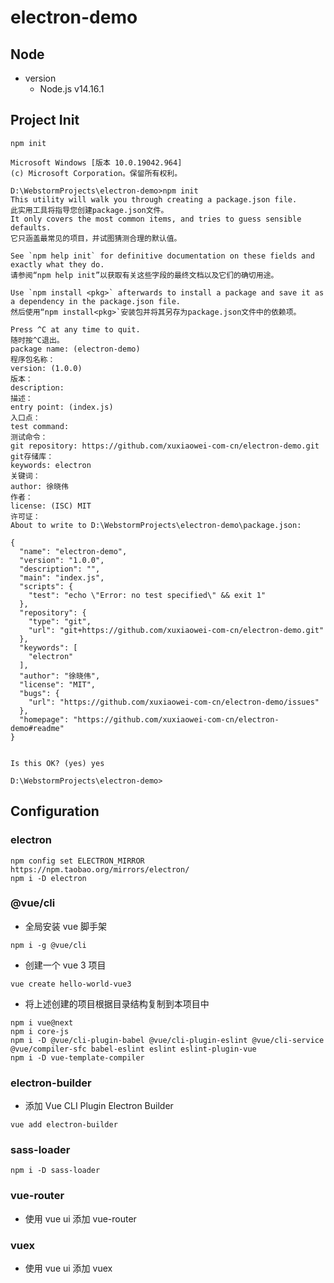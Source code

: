# electron-demo

## Node

- version
    - Node.js v14.16.1

## Project Init

```
npm init
```

```
Microsoft Windows [版本 10.0.19042.964]
(c) Microsoft Corporation。保留所有权利。

D:\WebstormProjects\electron-demo>npm init
This utility will walk you through creating a package.json file.
此实用工具将指导您创建package.json文件。
It only covers the most common items, and tries to guess sensible defaults.
它只涵盖最常见的项目，并试图猜测合理的默认值。

See `npm help init` for definitive documentation on these fields and exactly what they do.
请参阅“npm help init”以获取有关这些字段的最终文档以及它们的确切用途。

Use `npm install <pkg>` afterwards to install a package and save it as a dependency in the package.json file.
然后使用“npm install<pkg>`安装包并将其另存为package.json文件中的依赖项。

Press ^C at any time to quit.
随时按^C退出。
package name: (electron-demo)
程序包名称：
version: (1.0.0)
版本：
description:
描述：
entry point: (index.js)
入口点：
test command:
测试命令：
git repository: https://github.com/xuxiaowei-com-cn/electron-demo.git
git存储库：
keywords: electron
关键词：
author: 徐晓伟
作者：
license: (ISC) MIT
许可证：
About to write to D:\WebstormProjects\electron-demo\package.json:

{
  "name": "electron-demo",
  "version": "1.0.0",
  "description": "",
  "main": "index.js",
  "scripts": {
    "test": "echo \"Error: no test specified\" && exit 1"
  },
  "repository": {
    "type": "git",
    "url": "git+https://github.com/xuxiaowei-com-cn/electron-demo.git"
  },
  "keywords": [
    "electron"
  ],
  "author": "徐晓伟",
  "license": "MIT",
  "bugs": {
    "url": "https://github.com/xuxiaowei-com-cn/electron-demo/issues"
  },
  "homepage": "https://github.com/xuxiaowei-com-cn/electron-demo#readme"
}


Is this OK? (yes) yes

D:\WebstormProjects\electron-demo>
```

## Configuration

### electron

```
npm config set ELECTRON_MIRROR https://npm.taobao.org/mirrors/electron/
npm i -D electron
```

### @vue/cli

- 全局安装 vue 脚手架

```
npm i -g @vue/cli
```

- 创建一个 vue 3 项目

```
vue create hello-world-vue3
```

- 将上述创建的项目根据目录结构复制到本项目中

```
npm i vue@next
npm i core-js
npm i -D @vue/cli-plugin-babel @vue/cli-plugin-eslint @vue/cli-service @vue/compiler-sfc babel-eslint eslint eslint-plugin-vue
npm i -D vue-template-compiler
```

### electron-builder

- 添加 Vue CLI Plugin Electron Builder

```
vue add electron-builder
```

### sass-loader

```
npm i -D sass-loader
```

### vue-router

- 使用 vue ui 添加 vue-router

### vuex

- 使用 vue ui 添加 vuex
